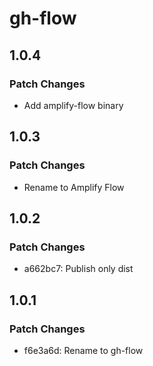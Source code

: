 # gh-flow

## 1.0.4

### Patch Changes

- Add amplify-flow binary

## 1.0.3

### Patch Changes

- Rename to Amplify Flow

## 1.0.2

### Patch Changes

- a662bc7: Publish only dist

## 1.0.1

### Patch Changes

- f6e3a6d: Rename to gh-flow
